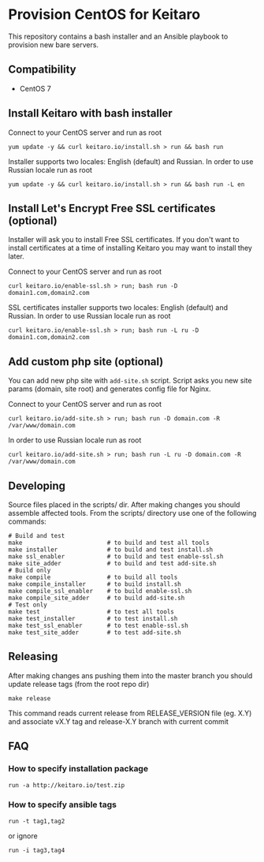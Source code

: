 # Provision CentOS for Keitaro

This repository contains a bash installer and an Ansible playbook to provision new bare servers.

## Compatibility
 - CentOS 7

## Install Keitaro with bash installer

Connect to your CentOS server and run as root

    yum update -y && curl keitaro.io/install.sh > run && bash run

Installer supports two locales: English (default) and Russian. In order to use Russian locale run as root

    yum update -y && curl keitaro.io/install.sh > run && bash run -L en

## Install Let's Encrypt Free SSL certificates (optional)

Installer will ask you to install Free SSL certificates. If you don't want to install certificates at a time of
installing Keitaro you may want to install they later.

Connect to your CentOS server and run as root

    curl keitaro.io/enable-ssl.sh > run; bash run -D domain1.com,domain2.com

SSL certificates installer supports two locales: English (default) and Russian. In order to use Russian locale
run as root

    curl keitaro.io/enable-ssl.sh > run; bash run -L ru -D domain1.com,domain2.com

## Add custom php site (optional)

You can add new php site with `add-site.sh` script. Script asks you new site params (domain, site root) and
generates config file for Nginx.

Connect to your CentOS server and run as root

    curl keitaro.io/add-site.sh > run; bash run -D domain.com -R /var/www/domain.com

In order to use Russian locale run as root

    curl keitaro.io/add-site.sh > run; bash run -L ru -D domain.com -R /var/www/domain.com

## Developing

Source files placed in the scripts/ dir. After making changes you should assemble affected tools. 
From the scripts/ directory use one of the following commands:

    # Build and test
    make                        # to build and test all tools
    make installer              # to build and test install.sh
    make ssl_enabler            # to build and test enable-ssl.sh
    make site_adder             # to build and test add-site.sh
    # Build only
    make compile                # to build all tools
    make compile_installer      # to build install.sh
    make compile_ssl_enabler    # to build enable-ssl.sh
    make compile_site_adder     # to build add-site.sh
    # Test only
    make test                   # to test all tools
    make test_installer         # to test install.sh
    make test_ssl_enabler       # to test enable-ssl.sh
    make test_site_adder        # to test add-site.sh

## Releasing 

After making changes ans pushing them into the master branch you should update release tags (from the root repo dir)
   
    make release

This command reads current release from RELEASE_VERSION file (eg. X.Y) and associate vX.Y tag and release-X.Y branch with current commit

## FAQ

### How to specify installation package

    run -a http://keitaro.io/test.zip


### How to specify ansible tags

    run -t tag1,tag2

or ignore

    run -i tag3,tag4


